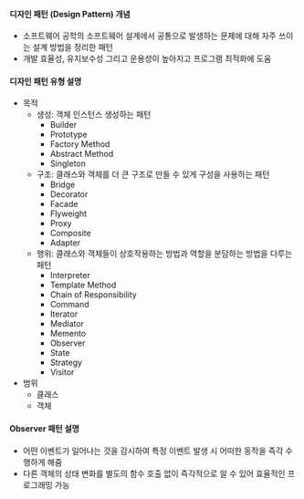 #### 디자인 패턴 (Design Pattern) 개념

- 소프트웨어 공학의 소프트웨어 설계에서 공통으로 발생하는 문제에 대해 자주 쓰이는 설계 방법을 정리한 패턴
- 개발 효율성, 유지보수성 그리고 운용성이 높아지고 프로그램 최적화에 도움

#### 디자인 패턴 유형 설명

- 목적
  - 생성: 객체 인스턴스 생성하는 패턴
    - Builder
    - Prototype
    - Factory Method
    - Abstract Method
    - Singleton
  - 구조: 클래스와 객체를 더 큰 구조로 만들 수 있게 구성을 사용하는 패턴
    - Bridge
    - Decorator
    - Facade
    - Flyweight
    - Proxy
    - Composite
    - Adapter
  - 행위: 클래스와 객체들이 상호작용하는 방법과 역할을 분담하는 방법을 다루는 패턴
    - Interpreter
    - Template Method
    - Chain of Responsibility
    - Command
    - Iterator
    - Mediator
    - Memento
    - Observer
    - State
    - Strategy
    - Visitor
- 범위
  - 클래스
  - 객체

#### Observer 패턴 설명

- 어떤 이벤트가 일어나는 것을 감시하여 특정 이벤트 발생 시 어떠한 동작을 즉각 수행하게 해줌
- 다른 객체의 상태 변화를 별도의 함수 호출 없이 즉각적으로 알 수 있어 효율적인 프로그래밍 가능
